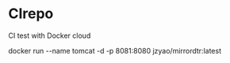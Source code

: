 # CIrepo


CI test with Docker cloud

docker run --name tomcat -d  -p 8081:8080 jzyao/mirrordtr:latest
